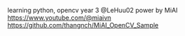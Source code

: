 learning python, opencv year 3 
@LeHuu02
power by MiAI 
  https://www.youtube.com/@miaivn
  https://github.com/thangnch/MiAI_OpenCV_Sample
